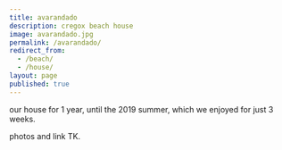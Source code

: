 ```yaml
---
title: avarandado
description: cregox beach house
image: avarandado.jpg
permalink: /avarandado/
redirect_from:
  - /beach/
  - /house/
layout: page
published: true
---
```


our house for 1 year, until the 2019 summer, which we enjoyed for just 3 weeks.

photos and link TK.
